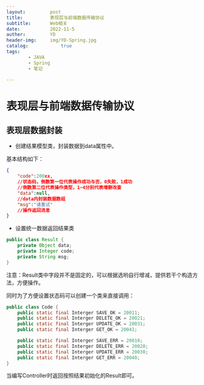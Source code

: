 ```yaml
---
layout:         post
title:          表现层与前端数据传输协议
subtitle:       Web相关
date:           2022-11-5
auther:         YD
header-img:     img/YD-Spring.jpg
catalog:            true
tags:
        - JAVA
        - Spring
        - 笔记

---
```


# 表现层与前端数据传输协议

## 表现层数据封装

* 创建结果模型类，封装数据到data属性中。

基本结构如下：

```JSON
{
    "code":200xx,
    //状态码，倒数第一位代表操作成功与否，0失败，1成功
    //倒数第二位代表操作类型，1~4分别代表增删改查
    "data":null,
    //data内封装数据数组
    "msg":"请重试"
    //操作返回消息
}
```

* 设置统一数据返回结果类

```JAVA
public class Result {
    private Object data;
    private Integer code;
    private String msg;
}
```

注意：Result类中字段并不是固定的，可以根据选哟自行增减，提供若干个构造方法，方便操作。

同时为了方便设置状态码可以创建一个类来直接调用：

```JAVA
public class Code {
    public static final Interger SAVE_OK = 20011;
    public static final Interger DELETE_OK = 20021;
    public static final Interger UPDATE_OK = 20031;
    public static final Interger GET_OK = 20041;

    public static final Interger SAVE_ERR = 20010;
    public static final Interger DELETE_ERR = 20020;
    public static final Interger UPDATE_ERR = 20030;
    public static final Interger GET_ERR = 20040;
}
```

当编写Controller时返回按照结果初始化的Result即可。